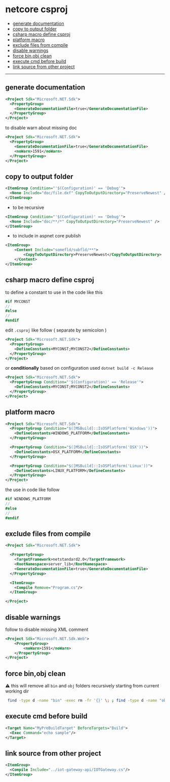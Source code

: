 # netcore csproj

<!-- TOC -->
* [generate documentation](#generate-documentation)
* [copy to output folder](#copy-to-output-folder)
* [csharp macro define csproj](#csharp-macro-define-csproj)
* [platform macro](#platform-macro)
* [exclude files from compile](#exclude-files-from-compile)
* [disable warnings](#disable-warnings)
* [force bin,obj clean](#force-binobj-clean)
* [execute cmd before build](#execute-cmd-before-build)
* [link source from other project](#link-source-from-other-project)
<!-- TOCEND -->

<hr/>

## generate documentation

```xml
<Project Sdk="Microsoft.NET.Sdk">
  <PropertyGroup>    
    <GenerateDocumentationFile>true</GenerateDocumentationFile>
  </PropertyGroup>
</Project>
```

to disable warn about missing doc

```xml
<Project Sdk="Microsoft.NET.Sdk">
  <PropertyGroup>    
    <GenerateDocumentationFile>true</GenerateDocumentationFile>
    <noWarn>1591</noWarn>
  </PropertyGroup>
</Project>
```

## copy to output folder

```xml
<ItemGroup Condition="'$(Configuration)' == 'Debug'">
  <None Include="doc/file.dxf" CopyToOutputDirectory="PreserveNewest" />
</ItemGroup>
```

- to be recursive

```xml
<ItemGroup Condition="'$(Configuration)' == 'Debug'">
  <None Include="doc/**/*" CopyToOutputDirectory="PreserveNewest" />
</ItemGroup>
```

- to include in aspnet core publish

```xml
<ItemGroup>
    <Content Include="somefld/subfld/**">
        <CopyToOutputDirectory>PreserveNewest</CopyToOutputDirectory>
    </Content>
</ItemGroup>
```

## csharp macro define csproj

to define a constant to use in the code like this

```csharp
#if MYCONST
//
#else
//
#endif
```

edit `.csproj` like follow ( separate by semicolon )


```xml
<Project Sdk="Microsoft.NET.Sdk">
  <PropertyGroup>
    <DefineConstants>MYCONST;MYCONST2</DefineConstants>  
  </PropertyGroup>
</Project>
```

or **conditionally** based on configuration used `dotnet build -c Release`

```xml
<Project Sdk="Microsoft.NET.Sdk">
  <PropertyGroup Condition="'$(Configuration)' == 'Release'">
    <DefineConstants>MYCONST;MYCONST2</DefineConstants>  
  </PropertyGroup>  
</Project>
```

## platform macro

```xml
<Project Sdk="Microsoft.NET.Sdk">
  <PropertyGroup Condition="$([MSBuild]::IsOSPlatform('Windows'))">
    <DefineConstants>WINDOWS_PLATFORM</DefineConstants>  
  </PropertyGroup>  

  <PropertyGroup Condition="$([MSBuild]::IsOSPlatform('OSX'))">
    <DefineConstants>OSX_PLATFORM</DefineConstants>  
  </PropertyGroup>  

  <PropertyGroup Condition="$([MSBuild]::IsOSPlatform('Linux'))">
    <DefineConstants>LINUX_PLATFORM</DefineConstants>  
  </PropertyGroup>
</Project>
```

the use in code like follow

```cs
#if WINDOWS_PLATFORM
//
#else
//
#endif
```

## exclude files from compile

```xml
<Project Sdk="Microsoft.NET.Sdk">

  <PropertyGroup>
    <TargetFramework>netstandard2.0</TargetFramework>
    <RootNamespace>server_lib</RootNamespace>
    <GenerateDocumentationFile>true</GenerateDocumentationFile>    
  </PropertyGroup>

  <ItemGroup>
    <Compile Remove="Program.cs"/>
  </ItemGroup>

</Project>
```

## disable warnings

follow to disable missing XML comment

```xml
<Project Sdk="Microsoft.NET.Sdk.Web">
    <PropertyGroup>
        <noWarn>1591</noWarn>
    </PropertyGroup>
</Project>
```

## force bin,obj clean

:warning: this will remove all `bin` and `obj` folders recursively starting from current working dir

```sh
 find -type d -name "bin" -exec rm -fr '{}' \; ; find -type d -name "obj" -exec rm -fr '{}' \;
```

## execute cmd before build

```xml
<Target Name="MyPreBuildTarget" BeforeTargets="Build">
  <Exec Command="echo sample"/>
</Target>
```

## link source from other project

```xml
<ItemGroup>
  <Compile Include="../iot-gateway-api/IOTGateway.cs"/>
</ItemGroup>
```
